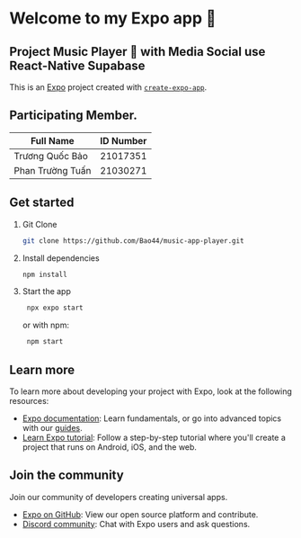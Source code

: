 # Welcome to my Expo app 👋

## Project Music Player 🎵 with Media Social use React-Native Supabase

This is an [Expo](https://expo.dev) project created with [`create-expo-app`](https://www.npmjs.com/package/create-expo-app).

## Participating Member.

| **Full Name**      | **ID Number** |
|-----------------|:-------------------:|
| Trương Quốc Bảo |      21017351       |
| Phan Trường Tuấn|      21030271       |

## Get started

1. Git Clone

   ```bash
   git clone https://github.com/Bao44/music-app-player.git
   ```

2. Install dependencies

   ```bash
   npm install
   ```

3. Start the app

   ```bash
    npx expo start
   ```
   or with npm: 
   ```bash
    npm start
   ```



## Learn more

To learn more about developing your project with Expo, look at the following resources:

- [Expo documentation](https://docs.expo.dev/): Learn fundamentals, or go into advanced topics with our [guides](https://docs.expo.dev/guides).
- [Learn Expo tutorial](https://docs.expo.dev/tutorial/introduction/): Follow a step-by-step tutorial where you'll create a project that runs on Android, iOS, and the web.

## Join the community

Join our community of developers creating universal apps.

- [Expo on GitHub](https://github.com/expo/expo): View our open source platform and contribute.
- [Discord community](https://chat.expo.dev): Chat with Expo users and ask questions.
